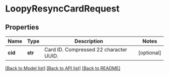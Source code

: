 # LoopyResyncCardRequest

## Properties
Name | Type | Description | Notes
------------ | ------------- | ------------- | -------------
**cid** | **str** | Card ID. Compressed 22 character UUID. | [optional] 

[[Back to Model list]](../README.md#documentation-for-models) [[Back to API list]](../README.md#documentation-for-api-endpoints) [[Back to README]](../README.md)


